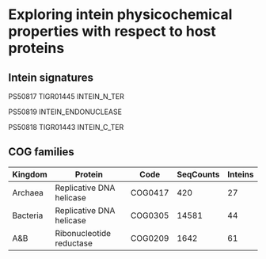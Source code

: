 # Exploring intein physicochemical properties with respect to host proteins

## Intein signatures
PS50817 TIGR01445   INTEIN_N_TER

PS50819             INTEIN_ENDONUCLEASE

PS50818 TIGR01443   INTEIN_C_TER

## COG families

| Kingdom | Protein                     | Code      | SeqCounts | Inteins |
|---------| ----------------------------| --------  | --------- | ------- |
| Archaea | Replicative DNA helicase    | COG0417   | 420       | 27      |
| Bacteria| Replicative DNA helicase    | COG0305   | 14581     | 44      |
| A&B     | Ribonucleotide reductase    | COG0209   | 1642      | 61      |
